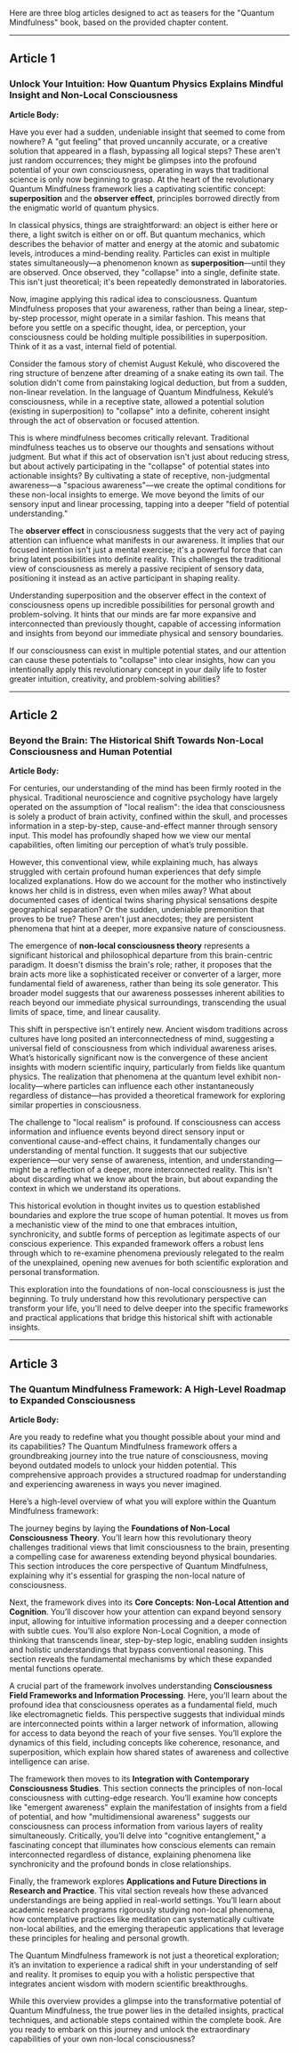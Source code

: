 Here are three blog articles designed to act as teasers for the "Quantum Mindfulness" book, based on the provided chapter content.

---

## Article 1

### Unlock Your Intuition: How Quantum Physics Explains Mindful Insight and Non-Local Consciousness

**Article Body:**

Have you ever had a sudden, undeniable insight that seemed to come from nowhere? A "gut feeling" that proved uncannily accurate, or a creative solution that appeared in a flash, bypassing all logical steps? These aren't just random occurrences; they might be glimpses into the profound potential of your own consciousness, operating in ways that traditional science is only now beginning to grasp. At the heart of the revolutionary Quantum Mindfulness framework lies a captivating scientific concept: **superposition** and the **observer effect**, principles borrowed directly from the enigmatic world of quantum physics.

In classical physics, things are straightforward: an object is either here or there, a light switch is either on or off. But quantum mechanics, which describes the behavior of matter and energy at the atomic and subatomic levels, introduces a mind-bending reality. Particles can exist in multiple states simultaneously—a phenomenon known as **superposition**—until they are observed. Once observed, they "collapse" into a single, definite state. This isn't just theoretical; it's been repeatedly demonstrated in laboratories.

Now, imagine applying this radical idea to consciousness. Quantum Mindfulness proposes that your awareness, rather than being a linear, step-by-step processor, might operate in a similar fashion. This means that before you settle on a specific thought, idea, or perception, your consciousness could be holding multiple possibilities in superposition. Think of it as a vast, internal field of potential.

Consider the famous story of chemist August Kekulé, who discovered the ring structure of benzene after dreaming of a snake eating its own tail. The solution didn't come from painstaking logical deduction, but from a sudden, non-linear revelation. In the language of Quantum Mindfulness, Kekulé’s consciousness, while in a receptive state, allowed a potential solution (existing in superposition) to "collapse" into a definite, coherent insight through the act of observation or focused attention.

This is where mindfulness becomes critically relevant. Traditional mindfulness teaches us to observe our thoughts and sensations without judgment. But what if this act of observation isn't just about reducing stress, but about actively participating in the "collapse" of potential states into actionable insights? By cultivating a state of receptive, non-judgmental awareness—a "spacious awareness"—we create the optimal conditions for these non-local insights to emerge. We move beyond the limits of our sensory input and linear processing, tapping into a deeper "field of potential understanding."

The **observer effect** in consciousness suggests that the very act of paying attention can influence what manifests in our awareness. It implies that our focused intention isn't just a mental exercise; it's a powerful force that can bring latent possibilities into definite reality. This challenges the traditional view of consciousness as merely a passive recipient of sensory data, positioning it instead as an active participant in shaping reality.

Understanding superposition and the observer effect in the context of consciousness opens up incredible possibilities for personal growth and problem-solving. It hints that our minds are far more expansive and interconnected than previously thought, capable of accessing information and insights from beyond our immediate physical and sensory boundaries.

If our consciousness can exist in multiple potential states, and our attention can cause these potentials to "collapse" into clear insights, how can you intentionally apply this revolutionary concept in your daily life to foster greater intuition, creativity, and problem-solving abilities?

---

## Article 2

### Beyond the Brain: The Historical Shift Towards Non-Local Consciousness and Human Potential

**Article Body:**

For centuries, our understanding of the mind has been firmly rooted in the physical. Traditional neuroscience and cognitive psychology have largely operated on the assumption of "local realism": the idea that consciousness is solely a product of brain activity, confined within the skull, and processes information in a step-by-step, cause-and-effect manner through sensory input. This model has profoundly shaped how we view our mental capabilities, often limiting our perception of what’s truly possible.

However, this conventional view, while explaining much, has always struggled with certain profound human experiences that defy simple localized explanations. How do we account for the mother who instinctively knows her child is in distress, even when miles away? What about documented cases of identical twins sharing physical sensations despite geographical separation? Or the sudden, undeniable premonition that proves to be true? These aren't just anecdotes; they are persistent phenomena that hint at a deeper, more expansive nature of consciousness.

The emergence of **non-local consciousness theory** represents a significant historical and philosophical departure from this brain-centric paradigm. It doesn't dismiss the brain's role; rather, it proposes that the brain acts more like a sophisticated receiver or converter of a larger, more fundamental field of awareness, rather than being its sole generator. This broader model suggests that our awareness possesses inherent abilities to reach beyond our immediate physical surroundings, transcending the usual limits of space, time, and linear causality.

This shift in perspective isn't entirely new. Ancient wisdom traditions across cultures have long posited an interconnectedness of mind, suggesting a universal field of consciousness from which individual awareness arises. What’s historically significant now is the convergence of these ancient insights with modern scientific inquiry, particularly from fields like quantum physics. The realization that phenomena at the quantum level exhibit non-locality—where particles can influence each other instantaneously regardless of distance—has provided a theoretical framework for exploring similar properties in consciousness.

The challenge to "local realism" is profound. If consciousness can access information and influence events beyond direct sensory input or conventional cause-and-effect chains, it fundamentally changes our understanding of mental function. It suggests that our subjective experience—our very sense of awareness, intention, and understanding—might be a reflection of a deeper, more interconnected reality. This isn't about discarding what we know about the brain, but about expanding the context in which we understand its operations.

This historical evolution in thought invites us to question established boundaries and explore the true scope of human potential. It moves us from a mechanistic view of the mind to one that embraces intuition, synchronicity, and subtle forms of perception as legitimate aspects of our conscious experience. This expanded framework offers a robust lens through which to re-examine phenomena previously relegated to the realm of the unexplained, opening new avenues for both scientific exploration and personal transformation.

This exploration into the foundations of non-local consciousness is just the beginning. To truly understand how this revolutionary perspective can transform your life, you'll need to delve deeper into the specific frameworks and practical applications that bridge this historical shift with actionable insights.

---

## Article 3

### The Quantum Mindfulness Framework: A High-Level Roadmap to Expanded Consciousness

**Article Body:**

Are you ready to redefine what you thought possible about your mind and its capabilities? The Quantum Mindfulness framework offers a groundbreaking journey into the true nature of consciousness, moving beyond outdated models to unlock your hidden potential. This comprehensive approach provides a structured roadmap for understanding and experiencing awareness in ways you never imagined.

Here’s a high-level overview of what you will explore within the Quantum Mindfulness framework:

The journey begins by laying the **Foundations of Non-Local Consciousness Theory**. You’ll learn how this revolutionary theory challenges traditional views that limit consciousness to the brain, presenting a compelling case for awareness extending beyond physical boundaries. This section introduces the core perspective of Quantum Mindfulness, explaining why it's essential for grasping the non-local nature of consciousness.

Next, the framework dives into its **Core Concepts: Non-Local Attention and Cognition**. You’ll discover how your attention can expand beyond sensory input, allowing for intuitive information processing and a deeper connection with subtle cues. You’ll also explore Non-Local Cognition, a mode of thinking that transcends linear, step-by-step logic, enabling sudden insights and holistic understandings that bypass conventional reasoning. This section reveals the fundamental mechanisms by which these expanded mental functions operate.

A crucial part of the framework involves understanding **Consciousness Field Frameworks and Information Processing**. Here, you'll learn about the profound idea that consciousness operates as a fundamental field, much like electromagnetic fields. This perspective suggests that individual minds are interconnected points within a larger network of information, allowing for access to data beyond the reach of your five senses. You’ll explore the dynamics of this field, including concepts like coherence, resonance, and superposition, which explain how shared states of awareness and collective intelligence can arise.

The framework then moves to its **Integration with Contemporary Consciousness Studies**. This section connects the principles of non-local consciousness with cutting-edge research. You’ll examine how concepts like "emergent awareness" explain the manifestation of insights from a field of potential, and how "multidimensional awareness" suggests our consciousness can process information from various layers of reality simultaneously. Critically, you’ll delve into "cognitive entanglement," a fascinating concept that illuminates how conscious elements can remain interconnected regardless of distance, explaining phenomena like synchronicity and the profound bonds in close relationships.

Finally, the framework explores **Applications and Future Directions in Research and Practice**. This vital section reveals how these advanced understandings are being applied in real-world settings. You’ll learn about academic research programs rigorously studying non-local phenomena, how contemplative practices like meditation can systematically cultivate non-local abilities, and the emerging therapeutic applications that leverage these principles for healing and personal growth.

The Quantum Mindfulness framework is not just a theoretical exploration; it’s an invitation to experience a radical shift in your understanding of self and reality. It promises to equip you with a holistic perspective that integrates ancient wisdom with modern scientific breakthroughs.

While this overview provides a glimpse into the transformative potential of Quantum Mindfulness, the true power lies in the detailed insights, practical techniques, and actionable steps contained within the complete book. Are you ready to embark on this journey and unlock the extraordinary capabilities of your own non-local consciousness?